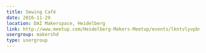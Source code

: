 ```yaml
---
title: Sewing Café
date: 2016-11-29
location: DAI Makerspace, Heidelberg
link: http://www.meetup.com/Heidelberg-Makers-Meetup/events/lkntvlyvpbmc/
usergroup: makershd
type: usergroup
---
```

